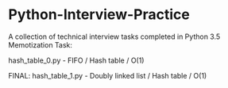 # Python-Interview-Practice
A collection of technical interview tasks completed in Python 3.5
Memotization Task:

hash_table_0.py - FIFO / Hash table / O(1)

FINAL: hash_table_1.py - Doubly linked list / Hash table / O(1)
